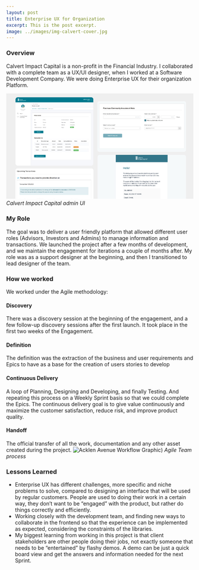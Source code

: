 ```yaml
---
layout: post
title: Enterprise UX for Organization
excerpt: This is the post excerpt.
image: ../images/img-calvert-cover.jpg
---
```


### Overview

Calvert Impact Capital is a non-profit in the Financial Industry. I collaborated with a complete team as a UX/UI designer, when I worked at a Software Development Company. We were doing Enterprise UX for their organization Platform.

![Calvert Impact Capital Admin Portal](../images/img-calvert-cover.jpg)
*Calvert Impact Capital admin UI*

### My Role
The goal was to deliver a user friendly platform that allowed different user roles (Advisors, Investors and Admins) to manage information and transactions. We launched the project after a few months of development, and we maintain the engagement for iterations a couple of months after. My role was as a support designer at the beginning, and then I transitioned to lead designer of the team. 

### How we worked
We worked under the Agile methodology: 

#### Discovery
There was a discovery session at the beginning of the engagement, and a few follow-up discovery sessions after the first launch. It took place in the first two weeks of the Engagement. 

#### Definition 
The definition was the extraction of the business and user requirements and Epics to have as a base for the creation of users stories to develop

#### Continuous Delivery
A loop of Planning, Designing and Developing, and finally Testing. And repeating this process on a Weekly Sprint basis so that we could complete the Epics. The continuous delivery goal is to give value continuously and maximize the customer satisfaction, reduce risk, and improve product quality.

#### Handoff
The official transfer of all the work, documentation and any other asset created during the project. 
![Acklen Avenue Workflow Graphic](https://acklenavenue.com/wp-content/uploads/2025/03/agile-teams-process-1400x593.png))
*Agile Team process*

### Lessons Learned 
- Enterprise UX has different challenges, more specific and niche problems to solve, compared to designing an interface that will be used by regular customers. People are used to doing their work in a certain way, they don’t want to be “engaged” with the product, but rather do things correctly and efficiently. 
- Working closely with the development team, and finding new ways to collaborate in the frontend so that the experience can be implemented as expected, considering the constraints of the libraries.
- My biggest learning from working in this project is that client stakeholders are other people doing their jobs, not exactly someone that needs to be “entertained” by flashy demos. A demo can be just a quick board view and get the answers and information needed for the next Sprint. 



